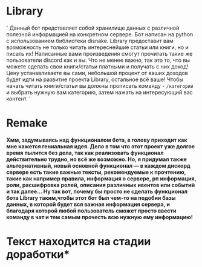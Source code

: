 # Library
 '  Данный бот представляет собой хранилище данных с различной полезной информацией на конкретном сервере. Бот написан на python с использованием библиотеки disnake.
    Library предоставит вам возможность не только читать интереснейшие статьи или книги, но и писать их! Написанные вами произведения смогут прочитать такие же пользователи discord как и вы.
    Что не менее важно, так это то, что вы можете сделать свои книги/статьи платными и получать с них доход! Цену устанавливаете вы сами, небольшой процент от ваших доходов будет идти на развитие проекта Library, остальное всё ваше!
    Чтобы начать читать книги/статьи вы должны прописать команду - ```/категории``` и выбрать нужную вам категорию, затем нажать на интересующий вас контент. '
# Remake
**Хмм, задумываясь над функционалом бота, в голову приходит как мне кажется гениальная идея. Дело в том что этот проект уже долгое время пылится без дела, так как реализовать функционал действительно трудно, но всё же возможно. Но, я придумал также альтернативный, новый основной функционал — в каждом дискорд сервере есть такие важные тексты, рекомендуемые к прочтению, такие как например правила, информация о сервере, рп информация, роли, расшифровка ролей, описания различных ивентов или событий и так далее... Ну так вот, почему бы просто не сделать функционал бота Library таким,чтобы этот бот был чем-то на подобии базы данных, в которой будет вся важная информация сервера, и благодаря которой любой пользователь сможет просто ввести команду в чат и тем самым прочесть всю нужную ему информацию!**
# Текст находится на стадии доработки*